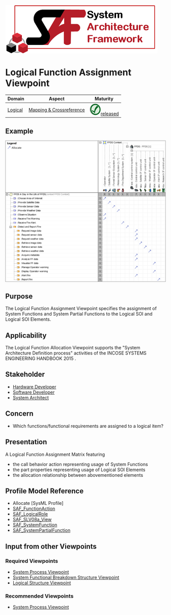 ![System Architecture Framework](../diagrams/Logo_SAF.png)
# Logical Function Assignment Viewpoint
|**Domain**|**Aspect**|**Maturity**|
| --- | --- | --- |
|[Logical](../domains.md#Domain-Logical)|[Mapping & Crossreference](../aspects.md#Aspect-Mapping-&-Crossreference)|![Released](../diagrams/Symbol_confirmed.svg.png )[released](../using-saf/maturity.md#released)|
## Example
![FFDS Context Definition Allocation of Usage](../diagrams/FFDS-Context-Definition-Allocation-of-Usage.svg)
## Purpose
The Logical Function Assignment Viewpoint specifies the assignment of System Functions and System Partial Functions to the Logical SOI and Logical SOI Elements.
## Applicability
The Logical Function Allocation Viewpoint supports the "System Architecture Definition process" activities of the INCOSE SYSTEMS ENGINEERING HANDBOOK 2015  .
## Stakeholder
* [Hardware Developer](../stakeholders.md#Hardware-Developer)
* [Software Developer](../stakeholders.md#Software-Developer)
* [System Architect](../stakeholders.md#System-Architect)
## Concern
* Which functions/functional requirements are assigned to a logical item?
## Presentation
A  Logical Function Assignment Matrix featuring
* the call behavior action representing usage of System Functions
* the part properties representing usage of Logical SOI Elements
* the allocation relationship between abovementioned elements

## Profile Model Reference
* Allocate [SysML Profile]
* [SAF_FunctionAction](../stereotypes.md#SAF_FunctionAction)
* [SAF_LogicalRole](../stereotypes.md#SAF_LogicalRole)
* [SAF_SLV08a_View](../stereotypes.md#SAF_SLV08a_View)
* [SAF_SystemFunction](../stereotypes.md#SAF_SystemFunction)
* [SAF_SystemPartialFunction](../stereotypes.md#SAF_SystemPartialFunction)
## Input from other Viewpoints
### Required Viewpoints
* [System Process Viewpoint](System-Process-Viewpoint.md)
* [System Functional Breakdown Structure Viewpoint](System-Functional-Breakdown-Structure-Viewpoint.md)
* [Logical Structure Viewpoint](Logical-Structure-Viewpoint.md)
### Recommended Viewpoints
* [System Process Viewpoint](System-Process-Viewpoint.md)
